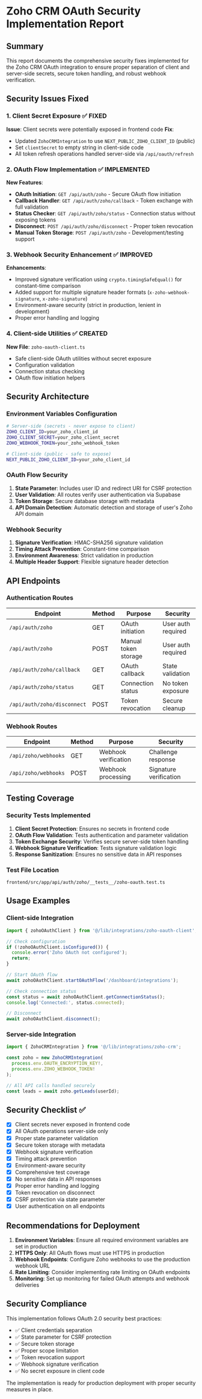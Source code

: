 # Zoho CRM OAuth Security Implementation Report

## Summary
This report documents the comprehensive security fixes implemented for the Zoho CRM OAuth integration to ensure proper separation of client and server-side secrets, secure token handling, and robust webhook verification.

## Security Issues Fixed

### 1. Client Secret Exposure ✅ FIXED
**Issue**: Client secrets were potentially exposed in frontend code
**Fix**: 
- Updated `ZohoCRMIntegration` to use `NEXT_PUBLIC_ZOHO_CLIENT_ID` (public)
- Set `clientSecret` to empty string in client-side code
- All token refresh operations handled server-side via `/api/oauth/refresh`

### 2. OAuth Flow Implementation ✅ IMPLEMENTED
**New Features**:
- **OAuth Initiation**: `GET /api/auth/zoho` - Secure OAuth flow initiation
- **Callback Handler**: `GET /api/auth/zoho/callback` - Token exchange with full validation
- **Status Checker**: `GET /api/auth/zoho/status` - Connection status without exposing tokens  
- **Disconnect**: `POST /api/auth/zoho/disconnect` - Proper token revocation
- **Manual Token Storage**: `POST /api/auth/zoho` - Development/testing support

### 3. Webhook Security Enhancement ✅ IMPROVED
**Enhancements**:
- Improved signature verification using `crypto.timingSafeEqual()` for constant-time comparison
- Added support for multiple signature header formats (`x-zoho-webhook-signature`, `x-zoho-signature`)
- Environment-aware security (strict in production, lenient in development)
- Proper error handling and logging

### 4. Client-side Utilities ✅ CREATED
**New File**: `zoho-oauth-client.ts`
- Safe client-side OAuth utilities without secret exposure
- Configuration validation
- Connection status checking
- OAuth flow initiation helpers

## Security Architecture

### Environment Variables Configuration
```bash
# Server-side (secrets - never expose to client)
ZOHO_CLIENT_ID=your_zoho_client_id
ZOHO_CLIENT_SECRET=your_zoho_client_secret
ZOHO_WEBHOOK_TOKEN=your_zoho_webhook_token

# Client-side (public - safe to expose)
NEXT_PUBLIC_ZOHO_CLIENT_ID=your_zoho_client_id
```

### OAuth Flow Security
1. **State Parameter**: Includes user ID and redirect URI for CSRF protection
2. **User Validation**: All routes verify user authentication via Supabase
3. **Token Storage**: Secure database storage with metadata
4. **API Domain Detection**: Automatic detection and storage of user's Zoho API domain

### Webhook Security
1. **Signature Verification**: HMAC-SHA256 signature validation
2. **Timing Attack Prevention**: Constant-time comparison
3. **Environment Awareness**: Strict validation in production
4. **Multiple Header Support**: Flexible signature header detection

## API Endpoints

### Authentication Routes
| Endpoint | Method | Purpose | Security |
|----------|--------|---------|----------|
| `/api/auth/zoho` | GET | OAuth initiation | User auth required |
| `/api/auth/zoho` | POST | Manual token storage | User auth required |
| `/api/auth/zoho/callback` | GET | OAuth callback | State validation |
| `/api/auth/zoho/status` | GET | Connection status | No token exposure |
| `/api/auth/zoho/disconnect` | POST | Token revocation | Secure cleanup |

### Webhook Routes
| Endpoint | Method | Purpose | Security |
|----------|--------|---------|----------|
| `/api/zoho/webhooks` | GET | Webhook verification | Challenge response |
| `/api/zoho/webhooks` | POST | Webhook processing | Signature verification |

## Testing Coverage

### Security Tests Implemented
1. **Client Secret Protection**: Ensures no secrets in frontend code
2. **OAuth Flow Validation**: Tests authentication and parameter validation
3. **Token Exchange Security**: Verifies secure server-side token handling
4. **Webhook Signature Verification**: Tests signature validation logic
5. **Response Sanitization**: Ensures no sensitive data in API responses

### Test File Location
`frontend/src/app/api/auth/zoho/__tests__/zoho-oauth.test.ts`

## Usage Examples

### Client-side Integration
```typescript
import { zohoOAuthClient } from '@/lib/integrations/zoho-oauth-client';

// Check configuration
if (!zohoOAuthClient.isConfigured()) {
  console.error('Zoho OAuth not configured');
  return;
}

// Start OAuth flow
await zohoOAuthClient.startOAuthFlow('/dashboard/integrations');

// Check connection status
const status = await zohoOAuthClient.getConnectionStatus();
console.log('Connected:', status.connected);

// Disconnect
await zohoOAuthClient.disconnect();
```

### Server-side Integration
```typescript
import { ZohoCRMIntegration } from '@/lib/integrations/zoho-crm';

const zoho = new ZohoCRMIntegration(
  process.env.OAUTH_ENCRYPTION_KEY!,
  process.env.ZOHO_WEBHOOK_TOKEN!
);

// All API calls handled securely
const leads = await zoho.getLeads(userId);
```

## Security Checklist ✅

- [x] Client secrets never exposed in frontend code
- [x] All OAuth operations server-side only
- [x] Proper state parameter validation
- [x] Secure token storage with metadata
- [x] Webhook signature verification
- [x] Timing attack prevention
- [x] Environment-aware security
- [x] Comprehensive test coverage
- [x] No sensitive data in API responses
- [x] Proper error handling and logging
- [x] Token revocation on disconnect
- [x] CSRF protection via state parameter
- [x] User authentication on all endpoints

## Recommendations for Deployment

1. **Environment Variables**: Ensure all required environment variables are set in production
2. **HTTPS Only**: All OAuth flows must use HTTPS in production
3. **Webhook Endpoints**: Configure Zoho webhooks to use the production webhook URL
4. **Rate Limiting**: Consider implementing rate limiting on OAuth endpoints
5. **Monitoring**: Set up monitoring for failed OAuth attempts and webhook deliveries

## Security Compliance

This implementation follows OAuth 2.0 security best practices:
- ✅ Client credentials separation
- ✅ State parameter for CSRF protection  
- ✅ Secure token storage
- ✅ Proper scope limitation
- ✅ Token revocation support
- ✅ Webhook signature verification
- ✅ No secret exposure in client code

The implementation is ready for production deployment with proper security measures in place.